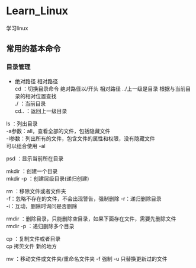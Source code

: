 # Learn_Linux
学习linux
## 常用的基本命令
### 目录管理
- 绝对路径 相对路径  
cd ：切换目录命令 绝对路径以/开头 相对路径 ../上一级是目录 根据与当前目录的相对位置查找  
./ ：当前目录  
cd.. ：返回上一级目录  
  
ls ：列出目录  
-a参数：all，查看全部的文件，包括隐藏文件  
-l参数：列出所有的文件，包含文件的属性和权限，没有隐藏文件  
可以组合使用 -al   

psd ：显示当前所在目录  

mkdir ：创建一个目录  
mkdir -p ：创建层级目录(递归创建)  

rm ：移除文件或者文件夹  
-f：忽略不存在的文件，不会出现警告，强制删除
-r：递归删除目录  
-i：互动，删除时询问是否删除


rmdir ：删除目录，只能删除空目录，如果下面存在文件，需要先删除文件  
rmdir -p ：递归删除多个目录  

cp ：复制文件或者目录  
cp 拷贝文件 新的地方  

mv ：移动文件或文件夹/重命名文件夹
-f 强制
-u 只替换更新过的文件
